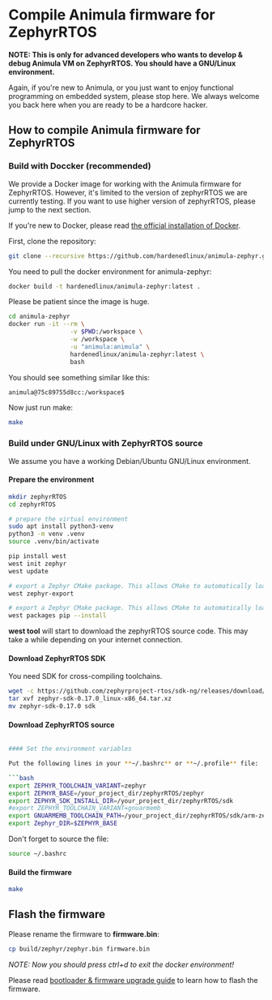 # Compile Animula firmware for ZephyrRTOS

**NOTE: This is only for advanced developers who wants to develop & debug Animula VM on ZephyrRTOS. You should have a GNU/Linux environment.**

Again, if you're new to Animula, or you just want to enjoy functional programming on embedded system, please stop here. We always welcome you back here when you are ready to be a hardcore hacker.

## How to compile Animula firmware for ZephyrRTOS

### Build with Doccker (recommended)

We provide a Docker image for working with the Animula firmware for ZephyrRTOS. However, it's limited to the version of zephyrRTOS we are currently testing. If you want to use higher version of zephyrRTOS, please jump to the next section.

If you're new to Docker, please read [the official installation of Docker](https://docs.docker.com/get-docker/).

First, clone the repository:

```bash
git clone --recursive https://github.com/hardenedlinux/animula-zephyr.git
```

You need to pull the docker environment for animula-zephyr:

```bash
docker build -t hardenedlinux/animula-zephyr:latest .
```

Please be patient since the image is huge.
```bash
cd animula-zephyr
docker run -it --rm \
                 -v $PWD:/workspace \
                 -w /workspace \
                 -u "animula:animula" \
                 hardenedlinux/animula-zephyr:latest \
                 bash
```
You should see something similar like this:

```bash
animula@75c89755d8cc:/workspace$
```
Now just run make:
```bash
make
```

### Build under GNU/Linux with ZephyrRTOS source

We assume you have a working Debian/Ubuntu GNU/Linux environment.

#### Prepare the environment

```bash
mkdir zephyrRTOS
cd zephyrRTOS

# prepare the virtual environment
sudo apt install python3-venv
python3 -m venv .venv
source .venv/bin/activate

pip install west
west init zephyr
west update

# export a Zephyr CMake package. This allows CMake to automatically load boilerplate code required for building Zephyr applications.
west zephyr-export

# export a Zephyr CMake package. This allows CMake to automatically load boilerplate code required for building Zephyr applications.
west packages pip --install

```

**west tool** will start to download the zephyrRTOS source code. This may take a while depending on your internet connection.

#### Download ZephyrRTOS SDK

You need SDK for cross-compiling toolchains.

```bash
wget -c https://github.com/zephyrproject-rtos/sdk-ng/releases/download/v0.17.0/zephyr-sdk-0.17.0_linux-x86_64.tar.xz
tar xvf zephyr-sdk-0.17.0_linux-x86_64.tar.xz
mv zephyr-sdk-0.17.0 sdk
```

#### Download ZephyrRTOS source

```bash

#### Set the environment variables

Put the following lines in your **~/.bashrc** or **~/.profile** file:

```bash
export ZEPHYR_TOOLCHAIN_VARIANT=zephyr
export ZEPHYR_BASE=/your_project_dir/zephyrRTOS/zephyr
export ZEPHYR_SDK_INSTALL_DIR=/your_project_dir/zephyrRTOS/sdk
#export ZEPHYR_TOOLCHAIN_VARIANT=gnuarmemb
export GNUARMEMB_TOOLCHAIN_PATH=/your_project_dir/zephyrRTOS/sdk/arm-zephyr-eabi/
export Zephyr_DIR=$ZEPHYR_BASE
```

Don't forget to source the file:
```bash
source ~/.bashrc
```

#### Build the firmware

```bash
make
```

## Flash the firmware

Please rename the firmware to **firmware.bin**:
```bash
cp build/zephyr/zephyr.bin firmware.bin
```
*NOTE: Now you should press ctrl+d to exit the docker environment!*

Please read [bootloader & firmware upgrade guide](alonzo_firmware_upgrade.md) to learn how to flash the firmware.
